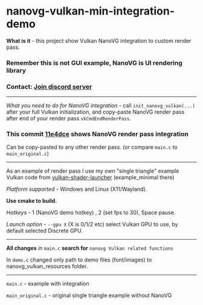 # nanovg-vulkan-min-integration-demo

**What is it** - this project show Vulkan NanoVG integration to custom render pass. 

### Remember this is not GUI example, NanoVG is UI rendering library

### Contact: [**Join discord server**](https://discord.gg/JKyqWgt)
___

*What you need to do for NanoVG integration* - call `init_nanovg_vulkan(...)` after your full Vulkan initialization, and copy-paste NanoVG render pass after end of your render pass `vkCmdEndRenderPass`.

### This commit [11e4dce](https://github.com/danilw/nanovg-vulkan-min-integration-demo/commit/11e4dceb1acb1b31c19c3c16c7f365f47a42184d) shows NanoVG render pass integration

Can be copy-pasted to any other render pass. (or compare `main.c` to `main_original.c`)
___

As an example of render pass I use my own "single triangle" example Vulkan code from [vulkan-shader-launcher](https://github.com/danilw/vulkan-shader-launcher) (example_minimal there)

*Platform supported* - Windows and Linux (X11/Wayland).

**Use cmake to build.**

*Hotkeys* - 1 (NanoVG demo hotkey) , 2 (set fps to 30), Space pause.

*Launch option* - `--gpu X` (X is 0/1/2 etc) select Vulkan GPU to use, by default selected Discrete GPU.
___

**All changes** in `main.c` **search for** `nanovg Vulkan related functions`

In `demo.c` changed only path to demo files (font/images) to nanovg_vulkan_resources folder.
___

`main.c` - example with integration

`main_original.c` - original single triangle example without NanoVG
